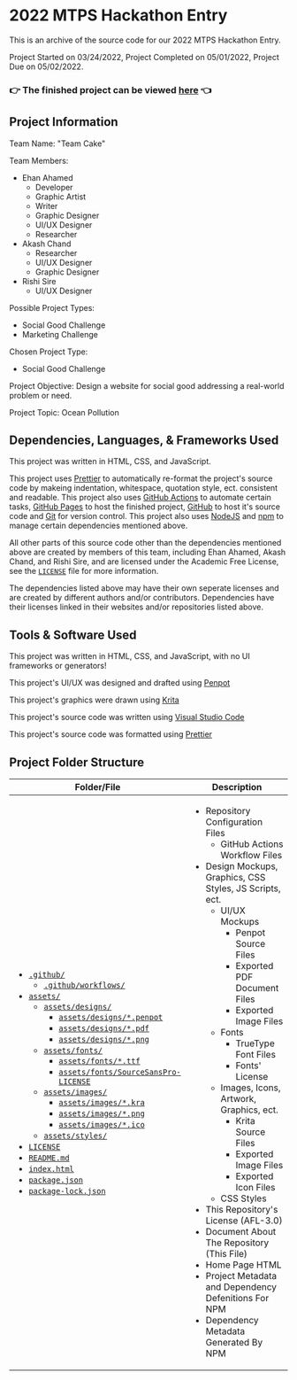 # 2022 MTPS Hackathon Entry

This is an archive of the source code for our 2022 MTPS Hackathon Entry.

Project Started on 03/24/2022, Project Completed on 05/01/2022, Project Due on 05/02/2022.

### 👉 The finished project can be viewed [here](https://ehanahamed.github.io/ProjectArchive_2022-MTPS-Hackathon-Entry) 👈

## Project Information

Team Name: "Team Cake"

Team Members:

- Ehan Ahamed
  - Developer
  - Graphic Artist
  - Writer
  - Graphic Designer
  - UI/UX Designer
  - Researcher
- Akash Chand
  - Researcher
  - UI/UX Designer
  - Graphic Designer
- Rishi Sire
  - UI/UX Designer

Possible Project Types:

- Social Good Challenge
- Marketing Challenge

Chosen Project Type:

- Social Good Challenge

Project Objective: Design a website for social good addressing a real-world problem or need.

Project Topic: Ocean Pollution

## Dependencies, Languages, & Frameworks Used

This project was written in HTML, CSS, and JavaScript.

This project uses [Prettier](https://prettier.io/) to automatically re-format the project's source code by makeing indentation, whitespace, quotation style, ect. consistent and readable. This project also uses [GitHub Actions](https://github.com/features/actions) to automate certain tasks, [GitHub Pages](https://pages.github.com/) to host the finished project, [GitHub](https://github.com/) to host it's source code and [Git](https://git-scm.com/) for version control. This project also uses [NodeJS](https://nodejs.org/) and [npm](https://www.npmjs.com/) to manage certain dependencies mentioned above.

All other parts of this source code other than the dependencies mentioned above are created by members of this team, including Ehan Ahamed, Akash Chand, and Rishi Sire, and are licensed under the Academic Free License, see the [`LICENSE`](./LICENSE) file for more information.

The dependencies listed above may have their own seperate licenses and are created by different authors and/or contributors. Dependencies have their licenses linked in their websites and/or repositories listed above.

## Tools & Software Used

This project was written in HTML, CSS, and JavaScript, with no UI frameworks or generators!

This project's UI/UX was designed and drafted using [Penpot](https://penpot.app/)

This project's graphics were drawn using [Krita](https://krita.org/)

This project's source code was written using [Visual Studio Code](https://code.visualstudio.com/)

This project's source code was formatted using [Prettier](https://prettier.io/)

## Project Folder Structure

| Folder/File                                                                                                                                                                                                                                                                                                                                                                                                                                                                                                                                                                                                                                                                                                                                                                                                                                                                                                                                                                                                                                                                                                                                                                                                                                                                                                                                                                                                                                                           | Description                                                                                                                                                                                                                                                                                                                                                                                                                                                                                                                                                                                                                                                                                                                                                                 |
| --------------------------------------------------------------------------------------------------------------------------------------------------------------------------------------------------------------------------------------------------------------------------------------------------------------------------------------------------------------------------------------------------------------------------------------------------------------------------------------------------------------------------------------------------------------------------------------------------------------------------------------------------------------------------------------------------------------------------------------------------------------------------------------------------------------------------------------------------------------------------------------------------------------------------------------------------------------------------------------------------------------------------------------------------------------------------------------------------------------------------------------------------------------------------------------------------------------------------------------------------------------------------------------------------------------------------------------------------------------------------------------------------------------------------------------------------------------------- | --------------------------------------------------------------------------------------------------------------------------------------------------------------------------------------------------------------------------------------------------------------------------------------------------------------------------------------------------------------------------------------------------------------------------------------------------------------------------------------------------------------------------------------------------------------------------------------------------------------------------------------------------------------------------------------------------------------------------------------------------------------------------- |
| <ul><li><a href="./.github/"><code>.github/</code></a><ul><li><a href="./.github/workflows/"><code>.github/workflows/</code></a></li></ul></li><li><a href="./assets/"><code>assets/</code></a><ul><li><a href="./assets/designs/"><code>assets/designs/</code></a><ul><li><a href="./assets/designs/"><code>assets/designs/\*.penpot</code></a></li><li><a href="./assets/designs/"><code>assets/designs/\*.pdf</code></a></li><li><a href="./assets/designs/"><code>assets/designs/\*.png</code></a></li></ul></li><li><a href="./assets/fonts/"><code>assets/fonts/</code></a><ul><li><a href="./assets/fonts/"><code>assets/fonts/\*.ttf</code></a></li><li><a href="./assets/fonts/"><code>assets/fonts/SourceSansPro-LICENSE</code></a></li></ul></li><li><a href="./assets/images/"><code>assets/images/</code></a><ul><li><a href="./assets/images/"><code>assets/images/\*.kra</code></a></li><li><a href="./assets/images/"><code>assets/images/\*.png</code></a></li><li><a href="./assets/images/"><code>assets/images/\*.ico</code></a></li></ul></li><li><a href="./assets/styles"><code>assets/styles/</code></a></li></ul></li><li><a href="./LICENSE"><code>LICENSE</code></a></li><li><a href="./README.md"><code>README.md</code></a></li><li><a href="./index.html"><code>index.html</code></a></li><li><a href="./package.json"><code>package.json</code></a></li><li><a href="./package-lock.json"><code>package-lock.json</code></a></li></ul> | <ul><li>Repository Configuration Files<ul><li>GitHub Actions Workflow Files</li></ul></li><li>Design Mockups, Graphics, CSS Styles, JS Scripts, ect.<ul><li>UI/UX Mockups<ul><li>Penpot Source Files</li><li>Exported PDF Document Files</li><li>Exported Image Files</li></ul></li><li>Fonts<ul><li>TrueType Font Files</li><li>Fonts\' License</li></ul></li><li>Images, Icons, Artwork, Graphics, ect.<ul><li>Krita Source Files</li><li>Exported Image Files</li><li>Exported Icon Files</li></ul></li><li>CSS Styles</li></ul></li><li>This Repository's License (AFL-3.0)</li><li>Document About The Repository (This File)</li><li>Home Page HTML</li><li>Project Metadata and Dependency Defenitions For NPM</li><li>Dependency Metadata Generated By NPM</li></ul> |
